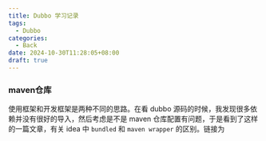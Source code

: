 ```yaml
---
title: Dubbo 学习记录
tags:
  - Dubbo
categories:
  - Back
date: 2024-10-30T11:28:05+08:00
draft: true
---
```

### maven仓库

使用框架和开发框架是两种不同的思路。在看 dubbo 源码的时候，我发现很多依赖并没有很好的导入，然后考虑是不是 maven 仓库配置有问题，于是看到了这样的一篇文章，有关 idea 中 `bundled` 和 `maven wrapper` 的区别。链接为